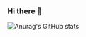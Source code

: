 ### Hi there 👋


![Anurag's GitHub stats](https://github-readme-stats.vercel.app/api?username=tanmaik&count_private=true)
